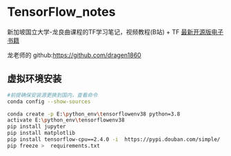 # TensorFlow_notes
新加坡国立大学-龙良曲课程的TF学习笔记，视频教程(B站) + TF [最新开源版电子书籍](https://github.com/dragen1860/Deep-Learning-with-TensorFlow-book)

龙老师的 github:https://github.com/dragen1860



## 虚拟环境安装

```bash
#前提确保安装源更换到国内，查看命令
conda config --show-sources

conda create -p E:\python_env\tensorflowenv38 python=3.8
activate E:\python_env\tensorflowenv38
pip install jupyter
pip install matplotlib
pip install tensorflow-cpu==2.4.0 -i  https://pypi.douban.com/simple/
pip freeze >  requirements.txt
```


